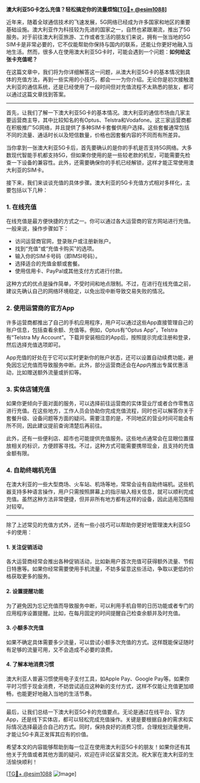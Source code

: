 **澳大利亚5G卡怎么充值？轻松搞定你的流量烦恼[[TG💪+ @esim1088](https://t.me/s/esim1088)]**

近年来，随着全球通信技术的飞速发展，5G网络已经成为许多国家和地区的重要基础设施。澳大利亚作为科技较为先进的国家之一，自然也紧跟潮流，推出了5G服务。对于前往澳大利亚旅游、工作或者生活的朋友们来说，拥有一张当地的5G SIM卡是非常必要的，它不仅能帮助你保持与国内的联系，还能让你更好地融入当地生活。然而，很多人在使用澳大利亚5G卡时，可能会遇到一个问题：**如何给这张卡充值呢？**

在这篇文章中，我们将为你详细解答这一问题，从澳大利亚5G卡的基本情况到具体的充值方法，再到一些实用的小技巧，都会一一为你介绍。无论你是初次接触澳大利亚的通信系统，还是已经使用了一段时间但对充值流程不太熟悉的朋友，都可以通过这篇文章找到答案。

---

首先，让我们了解一下澳大利亚5G卡的基本情况。澳大利亚的通信市场由几家主要运营商主导，其中比较知名的有Optus、Telstra和Vodafone。这三家运营商都在积极推广5G网络，并且提供了多种SIM卡套餐供用户选择。这些套餐通常包括不同的流量、通话时长以及短信数量，价格也因套餐内容的不同而有所差异。

当你拿到一张澳大利亚5G卡后，首先要确认的是你的手机是否支持5G网络。大多数现代智能手机都支持5G，但如果你使用的是一些较老款的机型，可能需要先检查一下设备的兼容性。此外，还需要确保你的手机已经解锁，这样才能正常使用澳大利亚的SIM卡。

接下来，我们来谈谈充值的具体步骤。澳大利亚的5G卡充值方式相对多样化，主要包括以下几种：

### **1. 在线充值**
在线充值是最方便快捷的方式之一。你可以通过各大运营商的官方网站进行充值。一般来说，操作步骤如下：
- 访问运营商官网，登录账户或注册新账户。
- 找到“充值”或“充值卡购买”的选项。
- 输入你的SIM卡号码（即IMSI号码）。
- 选择适合的充值金额或套餐。
- 使用信用卡、PayPal或其他支付方式进行付款。

这种方式的优点是操作简单，不受时间和地点限制。不过，在进行在线充值之前，建议先确认自己的网络环境稳定，以免出现中断导致交易失败的情况。

### **2. 使用运营商的官方App**
许多运营商都推出了自己的手机应用程序，用户可以通过这些App直接管理自己的账户信息，包括查看余额、充值等。例如，Optus有“Optus App”，Telstra有“Telstra My Account”。下载并安装相应的App后，按照提示完成注册和登录，然后选择充值选项即可。

App充值的好处在于它可以实时更新你的账户状态，还可以设置自动续费功能，避免因忘记充值而导致服务中断。此外，部分运营商还会在App内推出专属优惠活动，比如赠送额外流量或折扣等。

### **3. 实体店铺充值**
如果你更倾向于面对面的服务，可以选择前往运营商的实体营业厅或者合作零售店进行充值。在这些地方，工作人员会协助你完成充值流程，同时也可以解答你关于套餐升级、设备问题等方面的疑问。需要注意的是，不同地区的营业时间可能会有所不同，因此建议提前查询清楚后再前往。

此外，还有一些便利店、超市也可能提供充值服务。这些地点通常会在显眼位置摆放相关的标识，方便顾客寻找。不过，这种方式可能需要携带现金，且支持的充值金额有限。

### **4. 自助终端机充值**
在澳大利亚的一些大型商场、火车站、机场等地，常常会设有自助终端机。这些机器支持多种语言操作，用户只需按照屏幕上的指示输入相关信息，就可以顺利完成充值。虽然这种方法非常便捷，但并非所有地方都有这样的设备，因此适用范围相对较窄。

---

除了上述常见的充值方式外，还有一些小技巧可以帮助你更好地管理澳大利亚5G卡的使用：

#### **1. 关注促销活动**
各大运营商经常会推出各种促销活动，比如新用户首次充值可获得额外流量、节假日特惠等。如果你经常需要使用手机流量，不妨多留意这些活动，争取以更低的价格获取更多的服务。

#### **2. 设置提醒功能**
为了避免因为忘记充值而导致服务中断，可以利用手机自带的日历功能或者专门的应用程序设置提醒。比如，在每月固定的时间提醒自己检查余额并及时充值。

#### **3. 小额多次充值**
如果不确定具体需要多少流量，可以尝试小额多次充值的方式。这样既能保证随时有足够的流量可用，又不会造成不必要的浪费。

#### **4. 了解本地消费习惯**
澳大利亚人普遍习惯使用电子支付工具，如Apple Pay、Google Pay等。如果你平时习惯于现金消费，不妨尝试适应这种新的支付方式，这样不仅能让充值更加顺畅，也能更好地融入当地的生活节奏。

---

最后，让我们总结一下澳大利亚5G卡的充值要点。无论是通过在线平台、官方App，还是线下实体店，都可以轻松完成充值操作。关键是要根据自身的需求和实际情况选择最适合自己的方式。同时，保持良好的消费习惯，合理规划流量使用，才能让5G卡真正发挥其应有的价值。

希望本文的内容能够帮助到每一位正在使用澳大利亚5G卡的朋友！如果你还有其他关于充值或者其他方面的疑问，欢迎在评论区留言交流。祝大家在澳大利亚的生活愉快顺利！

[[TG💪+ @esim1088](https://t.me/s/esim1088) ![Image](https://i.postimg.cc/4NQfJmqS/Snipaste-2025-05-13-00-14-12.png)]